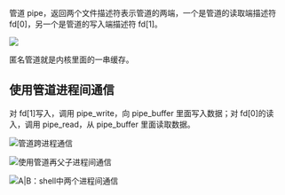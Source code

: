 管道 pipe，返回两个文件描述符表示管道的两端，一个是管道的读取端描述符 fd[0]，另一个是管道的写入端描述符 fd[1]。

![](https://blog-1252173264.cos.ap-shanghai.myqcloud.com/1649679662741-06a349d0-0cdf-4e65-84cf-9aa73b14f509.png)

匿名管道就是内核里面的一串缓存。

## 使用管道进程间通信

对 fd[1]写入，调用 pipe_write，向 pipe_buffer 里面写入数据；对 fd[0]的读入，调用 pipe_read，从 pipe_buffer 里面读取数据。

![管道跨进程通信](https://blog-1252173264.cos.ap-shanghai.myqcloud.com/1649679795265-c18a1022-9eac-4fd6-bdd0-445d23a9eacb.png)

![使用管道再父子进程间通信](https://blog-1252173264.cos.ap-shanghai.myqcloud.com/1649679871293-8fa314b1-6cf3-48af-8c21-a7c88314b6df.png)

![A|B：shell中两个进程间通信](https://blog-1252173264.cos.ap-shanghai.myqcloud.com/1649679998428-eeb3384c-a6ed-4ae7-80ea-b7d3d9076fe4.png)
